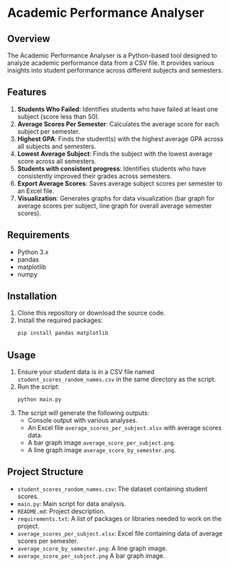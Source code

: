# Academic Performance Analyser

## Overview

The Academic Performance Analyser is a Python-based tool designed to analyze academic performance data from a CSV file. It provides various insights into student performance across different subjects and semesters.

## Features

1. **Students Who Failed**: Identifies students who have failed at least one subject (score less than 50).
2. **Average Scores Per Semester**: Calculates the average score for each subject per semester.
3. **Highest GPA**: Finds the student(s) with the highest average GPA across all subjects and semesters.
4. **Lowest Average Subject**: Finds the subject with the lowest average score across all semesters.
5. **Students with consistent progress**: Identifies students who have consistently improved their grades across semesters.
6. **Export Average Scores**: Saves average subject scores per semester to an Excel file.
7. **Visualization**: Generates graphs for data visualization (bar graph for average scores per subject, line graph for overall average semester scores).

## Requirements

- Python 3.x
- pandas
- matplotlib
- numpy

## Installation

1. Clone this repository or download the source code.
2. Install the required packages:
    ```bash
    pip install pandas matplotlib

## Usage
1. Ensure your student data is in a CSV file named `student_scores_random_names.csv` in the same directory as the script.
2. Run the script:
    ```bash
   python main.py
3. The script will generate the following outputs:
   - Console output with various analyses.
   - An Excel file `average_scores_per_subject.xlsx` with average scores data.
   - A bar graph image `average_score_per_subject.png`.
   - A line graph image `average_score_by_semester.png`.

## Project Structure

- `student_scores_random_names.csv`: The dataset containing student scores.
- `main.py`: Main script for data analysis.
- `README.md`: Project description.
- `requirements.txt`: A list of packages or libraries needed to work on the project.
- `average_scores_per_subject.xlsx`: Excel file containing data of average scores per semester.
- `average_score_by_semester.png`: A line graph image.
- `average_score_per_subject.png` A bar graph image.

